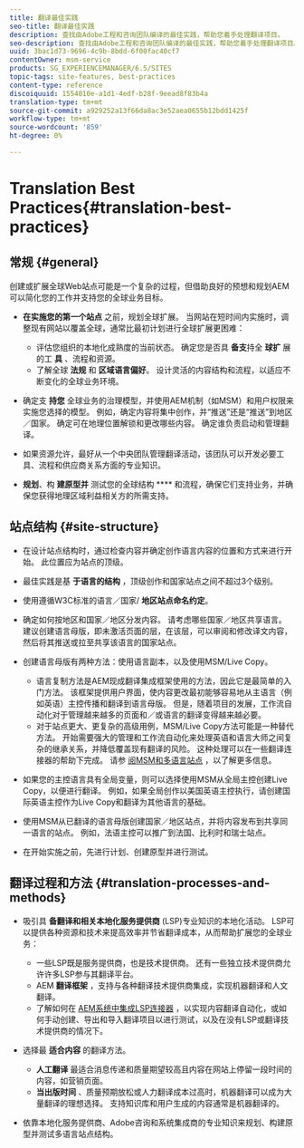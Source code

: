 ```yaml
---
title: 翻译最佳实践
seo-title: 翻译最佳实践
description: 查找由Adobe工程和咨询团队编译的最佳实践，帮助您着手处理翻译项目。
seo-description: 查找由Adobe工程和咨询团队编译的最佳实践，帮助您着手处理翻译项目。
uuid: 3bac1d73-9696-4c9b-8bdd-6f00fac40cf7
contentOwner: msm-service
products: SG_EXPERIENCEMANAGER/6.5/SITES
topic-tags: site-features, best-practices
content-type: reference
discoiquuid: 1554010e-a1d1-4edf-b28f-9eead8f83b4a
translation-type: tm+mt
source-git-commit: a929252a13f66da8ac3e52aea0655b12bdd1425f
workflow-type: tm+mt
source-wordcount: '859'
ht-degree: 0%

---
```



# Translation Best Practices{#translation-best-practices}

## 常规 {#general}

创建或扩展全球Web站点可能是一个复杂的过程，但借助良好的预想和规划AEM可以简化您的工作并支持您的全球业务目标。

* **在实施您的第一个站点** 之前，规划全球扩展。 当网站在短时间内实施时，调整现有网站以覆盖全球，通常比最初计划进行全球扩展更困难：

   * 评估您组织的本地化成熟度的当前状态。 确定您是否具 **备支**&#x200B;持全 **球扩** 展的工 **具** 、流程和资源。
   * 了解全球 **法规** 和 **区域语言偏好**。 设计灵活的内容结构和流程，以适应不断变化的全球业务环境。

* 确定支 **持您** 全球业务的治理模型，并使用AEM机制（如MSM）和用户权限来实施您选择的模型。 例如，确定内容将集中创作，并“推送”还是“推送”到地区／国家。 确定可在地理位置解锁和更改哪些内容。 确定谁负责启动和管理翻译。
* 如果资源允许，最好从一个中央团队管理翻译活动，该团队可以开发必要工具、流程和供应商关系方面的专业知识。
* **规划**、构 **建原型并** 测试您的全球结构 **** 和流程，确保它们支持业务，并确保您获得地理区域利益相关方的所需支持。

## 站点结构 {#site-structure}

* 在设计站点结构时，通过检查内容并确定创作语言内容的位置和方式来进行开始。 此位置应为站点的顶级。
* 最佳实践是基 **于语言的结构** ，顶级创作和国家站点之间不超过3个级别。
* 使用遵循W3C标准的语言／国家/ **地区站点命名约定**。
* 确定如何按地区和国家／地区分发内容。 请考虑哪些国家／地区共享语言。 建议创建语言母版，即未激活页面的层，在该层，可以审阅和修改译文内容，然后将其推送或拉至共享该语言的国家站点。
* 创建语言母版有两种方法：使用语言副本，以及使用MSM/Live Copy。

   * 语言复制方法是AEM现成翻译集成框架使用的方法，因此它是最简单的入门方法。 该框架提供用户界面，使内容更改最初能够容易地从主语言（例如英语）主控传播和翻译到语言母版。 但是，随着项目的发展，工作流自动化对于管理越来越多的页面和／或语言的翻译变得越来越必要。
   * 对于站点更大、更复杂的高级用例，MSM/Live Copy方法可能是一种替代方法。 开始需要强大的管理和工作流自动化来处理英语和语言大师之间复杂的继承关系，并降低覆盖现有翻译的风险。 这种处理可以在一些翻译连接器的帮助下完成。 请参 [阅MSM和多语言站点](/help/sites-administering/msm-best-practices.md#msm-and-multilingual-websites) ，以了解更多信息。

* 如果您的主控语言具有全局变量，则可以选择使用MSM从全局主控创建Live Copy，以便进行翻译。 例如，如果全局创作以美国英语主控执行，请创建国际英语主控作为Live Copy和翻译为其他语言的基础。
* 使用MSM从已翻译的语言母版创建国家／地区站点，并将内容发布到共享同一语言的站点。 例如，法语主控可以推广到法国、比利时和瑞士站点。
* 在开始实施之前，先进行计划、创建原型并进行测试。

## 翻译过程和方法 {#translation-processes-and-methods}

* 吸引具 **备翻译和相关本地化服务提供商** (LSP)专业知识的本地化活动。 LSP可以提供各种资源和技术来提高效率并节省翻译成本，从而帮助扩展您的全球业务：

   * 一些LSP既是服务提供商，也是技术提供商。 还有一些独立技术提供商允许许多LSP参与其翻译平台。
   * AEM **翻译框架** ，支持与各种翻译技术提供商集成，实现机器翻译和人文翻译。
   * 了解如何在 [AEM系统中集成LSP连接器](/help/sites-administering/translation.md) ，以实现内容翻译自动化，或如何手动创建、导出和导入翻译项目以进行测试，以及在没有LSP或翻译技术提供商的情况下。

* 选择最 **适合内容** 的翻译方法。

   * **人工翻译** 最适合消息传递和质量期望较高且内容在网站上停留一段时间的内容，如营销页面。
   * **当出版时间** 、质量预期放松或人力翻译成本过高时，机器翻译可以成为大量翻译的理想选择。 支持知识库和用户生成的内容通常是机器翻译的。

* 依靠本地化服务提供商、Adobe咨询和系统集成商的专业知识来规划、构建原型并测试多语言站点结构。

